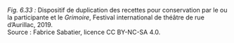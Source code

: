 *Fig. 6.33 :* Dispositif de duplication des recettes pour conservation par le ou la participante et le *Grimoire*, Festival international de théâtre de rue d’Aurillac, 2019.  
Source : Fabrice Sabatier, licence CC BY-NC-SA 4.0.